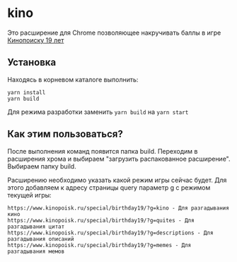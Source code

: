 # kino

Это расширение для Chrome позволяющее накручивать баллы в игре [Кинопоиску 19 лет](https://www.kinopoisk.ru/special/birthday19/)

## Установка

Находясь в корневом каталоге выполнить:
```
yarn install
yarn build
```
Для режима разработки заменить ```yarn build``` на ```yarn start```

## Как этим пользоваться?

После выполнения команд появится папка build. Переходим в расширения хрома и выбираем "загрузить распакованное расширение". Выбираем папку build.

Расширению необходимо указать какой режим игры сейчас будет. Для этого добавляем к адресу страницы query параметр g с режимом текущей игры:
```
https://www.kinopoisk.ru/special/birthday19/?g=kino - Для разгадывания кино
https://www.kinopoisk.ru/special/birthday19/?g=quites - Для разгадывания цитат
https://www.kinopoisk.ru/special/birthday19/?g=descriptions - Для разгадывания описаний
https://www.kinopoisk.ru/special/birthday19/?g=memes - Для разгадывания мемов
```

